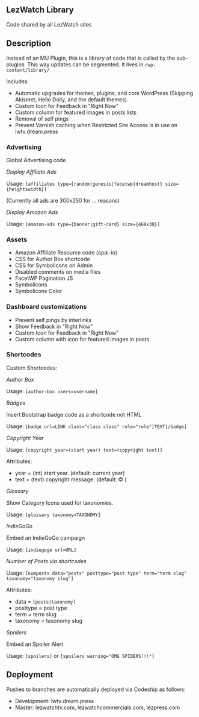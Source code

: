 ## LezWatch Library

Code shared by all LezWatch sites

## Description

Instead of an MU Plugin, this is a library of code that is called by the sub-plugins. This way updates can be segmented. It lives in `/wp-content/library/`

Includes:

* Automatic upgrades for themes, plugins, and core WordPress (Skipping Akismet, Hello Dolly, and the default themes).
* Custom Icon for Feedback in "Right Now"
* Custom column for featured images in posts lists
* Removal of self pings
* Prevent Varnish caching when Restricted Site Access is in use on lwtv.dream.press

### Advertising

Global Advertising code

_Display Affiliate Ads_

Usage: `[affiliates type={random|genesis|facetwp|dreamhost} size={heightxwidth}]`

(Currently all ads are 300x250 for ... reasons)

_Display Amazon Ads_

Usage: `[amazon-ads type={banner|gift-card} size={468x30}]`

### Assets

* Amazon Affiliate Resource code (apai-io)
* CSS for Author Box shortcode
* CSS for Symbolicons on Admin
* Disabled comments on media files
* FacetWP Pagination JS
* Symbolicons
* Symbolicons Color

### Dashboard customizations

* Prevent self pings by interlinks
* Show Feedback in "Right Now"
* Custom Icon for Feedback in "Right Now"
* Custom column with icon for featured images in posts

### Shortcodes

Custom Shortcodes:

_Author Box_

Usage: `[author-box users=username]`

_Badges_ 

Insert Bootstrap badge code as a shortcode not HTML

Usage: `[badge url=LINK class="class class" role="role"]TEXT[/badge]`

_Copyright Year_

Usage: `[copyright year=(start year) text=(copyright text)]`

Attributes:

* year = (int) start year. (default: current year)
* text = (text) copyright message. (default: &copy; )

_Glossary_

Show Category Icons used for taxonomies.

Usage: `[glossary taxonomy=TAXONOMY]`

_IndieGoGo_

Embed an IndieGoGo campaign

Usage: `[indiegogo url=URL]`

_Number of Posts via shortcodes_

Usage: `[numposts data="posts" posttype="post type" term="term slug" taxonomy="taxonomy slug"]`

Attributes:
* data = `[posts|taxonomy]`
* posttype = post type
* term = term slug
* taxonomy = taxonomy slug

_Spoilers_

Embed an Spoiler Alert

Usage: `[spoilers]` or `[spoilers warning="OMG SPIDERS!!!"]`

## Deployment

Pushes to branches are automatically deployed via Codeship as follows:

* Development: lwtv.dream.press
* Master: lezwatchtv.com, lezwatchcommercials.com, lezpress.com